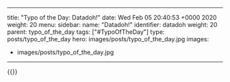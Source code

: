 
---
title: "Typo of the Day: Datadoh!"
date: Wed Feb 05 20:40:53 +0000 2020
weight: 20
menu:
  sidebar:
    name: "Datadoh!"
    identifier: datadoh
    weight: 20
    parent: typo_of_the_day
tags: ["#TypoOfTheDay"]
type: posts/typo_of_the_day
hero: images/posts/typo_of_the_day.jpg
images:
- images/posts/typo_of_the_day.jpg
---


{{<tweet user="mariatta" id="1225157368180174848">}}

